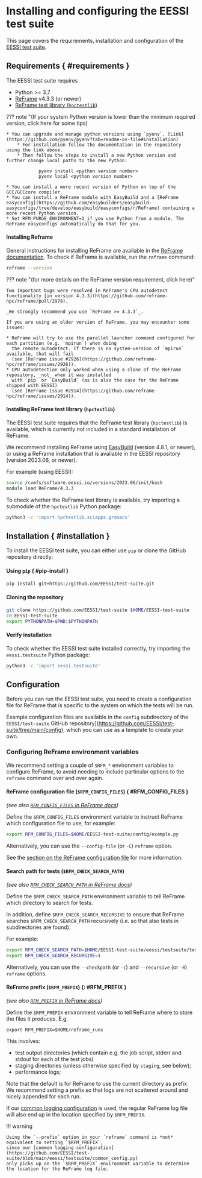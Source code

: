 # Installing and configuring the EESSI test suite

This page covers the requirements, installation and configuration of the [EESSI test suite](https://github.com/EESSI/test-suite).



## Requirements { #requirements }

The EESSI test suite requires 

* Python >= 3.7
* [ReFrame](https://reframe-hpc.readthedocs.io) v4.3.3 (or newer)
* [ReFrame test library (`hpctestlib`)](https://reframe-hpc.readthedocs.io/en/stable/hpctestlib.html)

??? note "(If your system Python version is lower than the minimum required version, click here for some tips)

    * You can upgrade and manage python versions using `pyenv`. [Link](https://github.com/pyenv/pyenv?tab=readme-ov-file#installation)
        * For installation follow the documentation in the repository using the link above.
        * Then follow the steps to install a new Python version and further change local paths to the new Python:

                pyenv install <python version number>
                pyenv local <python version number>

    * You can install a more recent version of Python on top of the GCC/GCCcore compiler.
    * You can install a ReFrame module with EasyBuild and a [ReFrame easyconfig](https://github.com/easybuilders/easybuild-easyconfigs/tree/develop/easybuild/easyconfigs/r/ReFrame) containing a more recent Python version.
    * Set RFM_PURGE_ENVIRONMENT=1 if you use Python from a module. The ReFrame easyconfigs automatically do that for you.

#### Installing Reframe

General instructions for installing ReFrame are available in the [ReFrame documentation](https://reframe-hpc.readthedocs.io/en/stable/started.html). To check if ReFrame is available, run the `reframe` command:

```bash
reframe --version
```

??? note "(for more details on the ReFrame version requirement, click here)"

    Two important bugs were resolved in ReFrame's CPU autodetect functionality [in version 4.3.3](https://github.com/reframe-hpc/reframe/pull/2978).

    _We strongly recommend you use `ReFrame >= 4.3.3`_.

    If you are using an older version of ReFrame, you may encounter some issues:

    * ReFrame will try to use the parallel launcher command configured for each partition (e.g. `mpirun`) when doing
      the remote autodetect. If there is no system-version of `mpirun` available, that will fail
      (see [ReFrame issue #2926](https://github.com/reframe-hpc/reframe/issues/2926)).
    * CPU autodetection only worked when using a clone of the ReFrame repository, _not_ when it was installed
      with `pip` or `EasyBuild` (as is also the case for the ReFrame shipped with EESSI)
      (see [ReFrame issue #2914](https://github.com/reframe-hpc/reframe/issues/2914)).
  

#### Installing ReFrame test library (`hpctestlib`)

The EESSI test suite requires that the ReFrame test library (`hpctestlib`) is available, which is currently not included in a standard installation of ReFrame.

We recommend installing ReFrame using [EasyBuild](https://easybuild.io/) (version 4.8.1, or newer), or using a ReFrame installation that is available in the EESSI repository (version 2023.06, or newer).

For example (using EESSI):

```bash
source /cvmfs/software.eessi.io/versions/2023.06/init/bash
module load ReFrame/4.3.3
```

To check whether the ReFrame test library is available, try importing a submodule of the `hpctestlib` Python package:

```bash
python3 -c 'import hpctestlib.sciapps.gromacs'
```

## Installation { #installation }

To install the EESSI test suite, you can either use `pip` or clone the GitHub repository directly:

#### Using `pip` { #pip-install }

```bash
pip install git+https://github.com/EESSI/test-suite.git
```

#### Cloning the repository

```bash
git clone https://github.com/EESSI/test-suite $HOME/EESSI-test-suite
cd EESSI-test-suite
export PYTHONPATH=$PWD:$PYTHONPATH
```

#### Verify installation

To check whether the EESSI test suite installed correctly,
try importing the `eessi.testsuite` Python package:

```bash
python3 -c 'import eessi.testsuite'
```


## Configuration

Before you can run the EESSI test suite, you need to create a configuration file for ReFrame that is specific to the system on which the tests will be run.

Example configuration files are available in the `config` subdirectory of the `EESSI/test-suite` GitHub repository](https://github.com/EESSI/test-suite/tree/main/config),
which you can use as a template to create your own.

### Configuring ReFrame environment variables

We recommend setting a couple of `$RFM_*` environment variables to configure ReFrame, to avoid needing to include particular options to the `reframe` command over and over again.

#### ReFrame configuration file (`$RFM_CONFIG_FILES`) { #RFM_CONFIG_FILES }

*(see also [`RFM_CONFIG_FILES` in ReFrame docs](https://reframe-hpc.readthedocs.io/en/stable/manpage.html#envvar-RFM_CONFIG_FILES))*

Define the `$RFM_CONFIG_FILES` environment variable to instruct ReFrame which configuration file to use, for example:

```bash
export RFM_CONFIG_FILES=$HOME/EESSI-test-suite/config/example.py
```

Alternatively, you can use the `--config-file` (or `-C`) `reframe` option.

See the [section on the ReFrame configuration file](ReFrame-configuration-file.md#reframe-config-file) for more information.

#### Search path for tests (`$RFM_CHECK_SEARCH_PATH`)

*(see also [`RFM_CHECK_SEARCH_PATH` in ReFrame docs](https://reframe-hpc.readthedocs.io/en/stable/manpage.html#envvar-RFM_CHECK_SEARCH_PATH))*

Define the `$RFM_CHECK_SEARCH_PATH` environment variable to tell ReFrame which directory to search for tests.

In addition, define `$RFM_CHECK_SEARCH_RECURSIVE` to ensure that ReFrame searches `$RFM_CHECK_SEARCH_PATH` recursively
(i.e. so that also tests in subdirectories are found).

For example:

```bash
export RFM_CHECK_SEARCH_PATH=$HOME/EESSI-test-suite/eessi/testsuite/tests
export RFM_CHECK_SEARCH_RECURSIVE=1
```

Alternatively, you can use the `--checkpath` (or `-c`) and `--recursive` (or `-R`) `reframe` options.

#### ReFrame prefix (`$RFM_PREFIX`) {: #RFM_PREFIX }

*(see also [`RFM_PREFIX` in ReFrame docs](https://reframe-hpc.readthedocs.io/en/stable/manpage.html#envvar-RFM_PREFIX))*

Define the `$RFM_PREFIX` environment variable to tell ReFrame where to store the files it produces. E.g.

```
export RFM_PREFIX=$HOME/reframe_runs
```

This involves:

* test output directories (which contain e.g. the job script, stderr and stdout for each of the test jobs)
* staging directories (unless otherwise specified by `staging`, see below);
* performance logs;

Note that the default is for ReFrame to use the current directory as prefix.
We recommend setting a prefix so that logs are not scattered around and nicely appended for each run.

If our [common logging configuration](ReFrame-configuration-file.md#logging) is used, the regular ReFrame log file will
also end up in the location specified by `$RFM_PREFIX`.

!!! warning

    Using the `--prefix` option in your `reframe` command is *not* equivalent to setting `$RFM_PREFIX`,
    since our [common logging configuration](https://github.com/EESSI/test-suite/blob/main/eessi/testsuite/common_config.py)
    only picks up on the `$RFM_PREFIX` environment variable to determine the location for the ReFrame log file.


